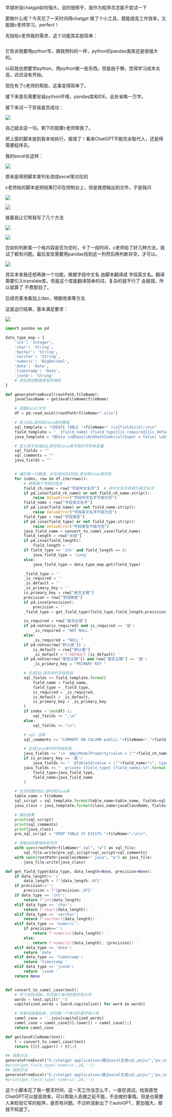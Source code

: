 早就听说chatgpt如何强大，说的很邪乎，我作为程序员怎能不尝试一下

那做什么呢？今天花了一天时间用chatgpt 做了个小工具，既能提高工作效率，又能跟c老师学习，perfect！

先抛给c老师我的需求，这个功能其实挺简单：

<img title="" src="images/2023-04-23-14-30-43-image.png" alt="" data-align="inline">

它告诉我要用python写，跟我预料的一样，python的pandas类库还是很强大的。

以前我也想要学python，用python做一些东西。但是由于懒，觉得学习成本太高，迟迟没有开始。

现在有了c老师的帮助，这事变得简单了。

接下来首先需要安装python环境，pandas库和IDE。此处省略一万字。

接下来试一下安装是否成功：

![](images/2023-04-23-14-31-26-image.png)

自己就会这一句。剩下的就要c老师帮我了。

把上面的脚本放到我本地执行，报错了！看来ChatGPT不能完全取代人，还是得需要程序员。

我的excel长这样：

![](images/2023-04-23-14-31-35-image.png)

原来是得把脚本里列名改成excel里对应的

c老师给的脚本是把结果打印在控制台上，但是我想输出到文件。于是我问

![](images/2023-04-23-14-31-47-image.png)

![](images/2023-04-23-14-31-58-image.png)

接着我让它帮我写了几个方法

![](images/2023-04-23-14-32-05-image.png)

![](images/2023-04-23-14-32-12-image.png)

在如何判断某一个格内容是否为空时，卡了一段时间，c老师给了好几种方法，我试了都有问题。最后发现需要用pandas找到这一列然后再判断非空，才可以。

![](images/2023-04-23-14-32-25-image.png)

其实本来我还想再做一个功能，根据字段中文名 由脚本翻译成 字段英文名。翻译需要引入translate库，但是这个库能翻译简单的词，复杂的就不行了
会报错。所以就算了 不费那劲了。

后续完善准备加上dao，增删改查等方法

这是运行结果，基本满足要求：

![](images/2023-04-23-14-32-35-image.png)

```python
import pandas as pd   

data_type_map = {
    'int': 'Integer',
    'char': 'String',
    'bpchar': 'String',
    'varchar': 'String',
    'numeric': 'BigDecimal',
    'date': 'Date',
    'timestamp': 'Date',
    'jsonb': 'String'
    # 添加其他数据类型的映射
}

def generateFromExcel(rootPath,fileName):
    javaClassName = getJavaFileName(fileName)

    # 读取Excel文件
    df = pd.read_excel(rootPath+fileName+".xlsx")

    # 定义SQL语句和Java类的模板
    sql_template = "CREATE TABLE "+fileName+" (\n{fields}\n);\n\n"
    field_template = "  {field_name} {field_type}{is_required}{is_default}{is_primary_key} " 
    java_template = "@Data \n@EqualsAndHashCode(callSuper = false) \n@TableName(\""+fileName+"\") \n@ApiModel(value = \""+javaClassName+"对象\" ) \npublic class "+javaClassName+" implements Serializable {{\n{fields}\n}}"

    # 定义用于存储SQL语句和Java类字段的字符串变量
    sql_fields = ""
    sql_comments = ""
    java_fields = ""


    # 遍历每一行数据，并生成对应的SQL语句和Java类字段
    for index, row in df.iterrows():
        # 获取每个字段的信息
        field_ch_name = row["字段中文名字"]  # 将中文名字转换为英文名字
        if pd.isna(field_ch_name) or not field_ch_name.strip():
            raise ValueError("字段中文名字不能为空")
        field_name = row["字段英文名字"] 
        if pd.isna(field_name) or not field_name.strip():
            raise ValueError("字段英文名字不能为空")
        field_type = row["字段类型"]
        if pd.isna(field_type) or not field_type.strip():
            raise ValueError("字段类型不能为空")
        java_field_name = convert_to_camel_case(field_name)
        field_length = row["长度"]
        if pd.isna(field_length):
            field_length = ''
        if field_type == 'int' and field_length == 8:
            java_field_type = 'Long'
        else:
            java_field_type = data_type_map.get(field_type)

        _field_type = '' 
        _is_required = ''
        _is_default = ''
        _is_primary_key = ''
        is_primary_key = row["是否主键"]
        precision = row["字段精度"]
        if pd.isna(precision):
            precision = ''
        _field_type = get_field_type(field_type,field_length,precision)

        is_required = row["是否必填"]
        if pd.notna(is_required) and is_required == '是':
            _is_required = "NOT NULL "
        else:
            _is_required = "NULL " 
        if pd.notna(row["默认值"]) :
            is_default = row["默认值"]
            _is_default = f'DEFAULT {is_default} '
        if pd.notna(row["是否主键"]) and row["是否主键"] == '是':
            _is_primary_key = "PRIMARY KEY "

        # 生成SQL语句中的字段信息
        sql_fields += field_template.format(
            field_name = field_name,
            field_type = _field_type, 
            is_required = _is_required,
            is_default = _is_default,
            is_primary_key = _is_primary_key
        ) 
        if index < len(df)-1:
            sql_fields += ",\n"
        else:
            sql_fields += "\n";

        # sql 注释
        sql_comments += "COMMENT ON COLUMN public."+fileName+"."+field_name +" IS '" +field_ch_name+"';\n"

        # 生成Java类中的字段信息
        java_fields += "\n  @ApiModelProperty(value = \""+field_ch_name+"\")\n"
        if is_primary_key == '是':
            java_fields += "  @TableId(value = \""+field_name+"\", type = IdType.ASSIGN_ID)\n"
        java_fields += "  private {field_type} {field_name};\n".format( 
            field_type=java_field_type,
            field_name=java_field_name
        )

    # 生成完整的SQL语句和Java类
    table_name = fileName 
    sql_script = sql_template.format(table_name=table_name, fields=sql_fields) 
    java_class = java_template.format(class_name=javaClassName, fields=java_fields)

    # 输出结果
    print(sql_script)
    print(sql_comments)
    print(java_class)
    pre_sql_script = "DROP TABLE IF EXISTS "+fileName+";\n\n";

    # 将输出结果保存到文件
    with open(rootPath+fileName+".sql", "w") as sql_file:
        sql_file.write(pre_sql_script+sql_script+sql_comments)
    with open(rootPath+javaClassName+".java", "w") as java_file:
        java_file.write(java_class)

def get_field_type(data_type, data_length=None, precision=None):  
    if data_length!='':
        data_length = f"{data_length:.0f}"
    if precision!='':
        precision = f"{precision:.0f}"
    if data_type == 'int':
        return f'int{data_length} '
    elif data_type == 'char':
        return f'char({data_length}) '
    elif data_type == 'varchar':
        return f'varchar({data_length}) '
    elif data_type == 'numeric':
        if precision=='':
            return f'numeric({data_length}) '
        else:
            return f'numeric({data_length}, {precision}) '
    elif data_type == 'date':
        return 'date '
    elif data_type == 'timestamp':
        return 'timestamp '
    elif data_type == 'jsonb':
        return 'jsonb '
    return None


def convert_to_camel_case(text):
    # 将下划线去掉，并将每个单词的首字母大写
    words = text.split("_")
    capitalized_words = [word.capitalize() for word in words]

    # 将单词连接起来，并将第一个单词的首字母小写
    camel_case = ''.join(capitalized_words) 
    camel_case = camel_case[0].lower() + camel_case[1:]
    return camel_case

def getJavaFileName(text):
    t = convert_to_camel_case(text)
    return t[0].upper() + t[1:]

## 调用方法 
generateFromExcel("E:/chatgpt application/通过excel生成sql,pojo/","pu_supplier_eval")
#print(get_field_type('numeric',16,''))
## 调用方法
generateFromExcel("E:/chatgpt application/通过excel生成sql,pojo/","pu_supplier_eval")
#print(get_field_type('numeric',16,''))

```



这个小脚本花了我一整天时间，这一天工作没怎么干，一直在调试。给我感觉ChatGPT可以提高效率，可以帮助人去做之前不能，不会做的事情。但是也需要人来检验它写的程序，是否有问题。不过听说新出了个autoGPT，更加强大，那就不知道了。
